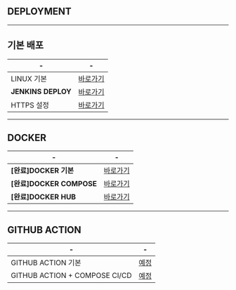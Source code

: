 DEPLOYMENT
---

---
기본 배포
---
|-|-|
|-|-|
|LINUX 기본|[바로가기](DOCUMENT/01_)|
|**JENKINS DEPLOY**|[바로가기](DOCUMENT/02_)|
|HTTPS 설정|[바로가기](DOCUMENT/03_)|


---
DOCKER
---
|-|-|
|-|-|
|**[완료]DOCKER 기본**|[바로가기](DOCUMENT/04_)|
|**[완료]DOCKER COMPOSE**|[바로가기](DOCUMENT/05_)|
|**[완료]DOCKER HUB**|[바로가기](DOCUMENT/06_)|

---
GITHUB ACTION
---
|-|-|
|-|-|
|GITHUB ACTION 기본|[예정](DOCUMENT/07_)|
|GITHUB ACTION + COMPOSE CI/CD|[예정](DOCUMENT/08_)|









